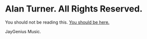 # Alan Turner. All Rights Reserved.

You should not be reading this. [You should be here.](http://AloGenius.com)

JayGenius Music.